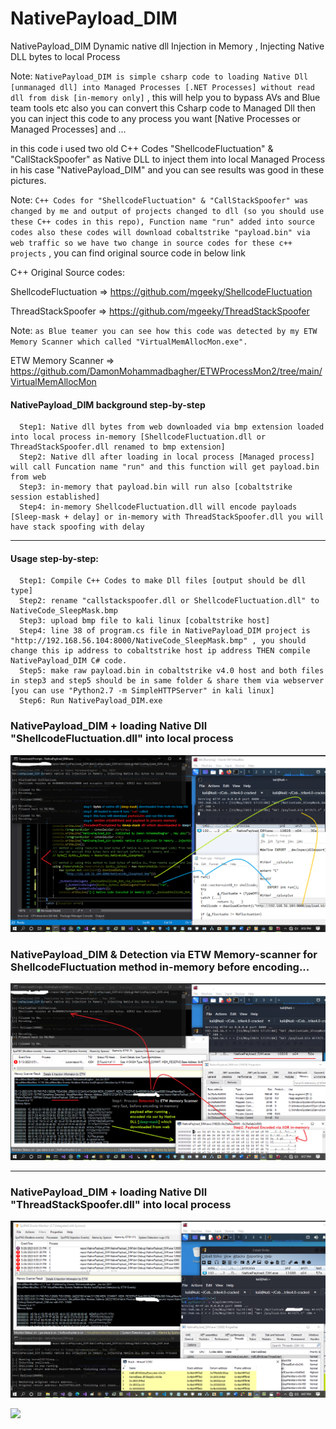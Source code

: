 # NativePayload_DIM

NativePayload_DIM Dynamic native dll Injection in Memory , Injecting Native DLL bytes to local Process

Note: `NativePayload_DIM is simple csharp code to loading Native Dll [unmanaged dll] into Managed Processes [.NET Processes] without read dll from disk [in-memory only]` , this will help you to bypass AVs and Blue team tools etc also you can convert this Csharp code to Managed Dll then you can inject this code to any process you want [Native Processes or Managed Processes] and ...

in this code i used two old C++ Codes "ShellcodeFluctuation" & "CallStackSpoofer" as Native DLL to inject them into local Managed Process in his case "NativePayload_DIM" and you can see results was good in these pictures.

Note: `C++ Codes for "ShellcodeFluctuation" & "CallStackSpoofer" was changed by me and output of projects changed to dll (so you should use these C++ codes in this repo), Function name "run" added into source codes also these codes will download cobaltstrike "payload.bin" via web traffic so we have two change in source codes for these c++ projects` , you can find original source code in below link

C++ Original Source codes:

ShellcodeFluctuation => https://github.com/mgeeky/ShellcodeFluctuation

ThreadStackSpoofer => https://github.com/mgeeky/ThreadStackSpoofer

Note: `as Blue teamer you can see how this code was detected by my ETW Memory Scanner which called "VirtualMemAllocMon.exe".`

ETW Memory Scanner => https://github.com/DamonMohammadbagher/ETWProcessMon2/tree/main/VirtualMemAllocMon

#### NativePayload_DIM background step-by-step

      Step1: Native dll bytes from web downloaded via bmp extension loaded into local process in-memory [ShellcodeFluctuation.dll or ThreadStackSpoofer.dll renamed to bmp extension]
      Step2: Native dll after loading in local process [Managed process] will call Funcation name "run" and this function will get payload.bin from web
      Step3: in-memory that payload.bin will run also [cobaltstrike session established]
      Step4: in-memory ShellcodeFluctuation.dll will encode payloads [Sleep-mask + delay] or in-memory with ThreadStackSpoofer.dll you will have stack spoofing with delay 


----------------------
#### Usage step-by-step:

      Step1: Compile C++ Codes to make Dll files [output should be dll type]
      Step2: rename "callstackspoofer.dll or ShellcodeFluctuation.dll" to NativeCode_SleepMask.bmp
      Step3: upload bmp file to kali linux [cobaltstrike host]
      Step4: line 38 of program.cs file in NativePayload_DIM project is "http://192.168.56.104:8000/NativeCode_SleepMask.bmp" , you should change this ip address to cobaltstrike host ip address THEN compile NativePayload_DIM C# code.
      Step5: make raw payload.bin in cobaltstrike v4.0 host and both files in step3 and step5 should be in same folder & share them via webserver [you can use "Python2.7 -m SimpleHTTPServer" in kali linux]
      Step6: Run NativePayload_DIM.exe 

### NativePayload_DIM + loading Native Dll "ShellcodeFluctuation.dll" into local process
   ![](https://github.com/DamonMohammadbagher/NativePayload_DIM/blob/main/Pics/ShellcodeFluctuation1.png)
   
### NativePayload_DIM & Detection via ETW Memory-scanner for ShellcodeFluctuation method in-memory before encoding...
   ![](https://github.com/DamonMohammadbagher/NativePayload_DIM/blob/main/Pics/ShellcodeFluctuation2.png)
   
-------------------
### NativePayload_DIM + loading Native Dll "ThreadStackSpoofer.dll" into local process
   ![](https://github.com/DamonMohammadbagher/NativePayload_DIM/blob/main/Pics/callstackspoofer.png)
   
   
<p><a href="https://hits.seeyoufarm.com"><img src="https://hits.seeyoufarm.com/api/count/incr/badge.svg?url=https://github.com/DamonMohammadbagher/NativePayload_DIM"/></a></p>
